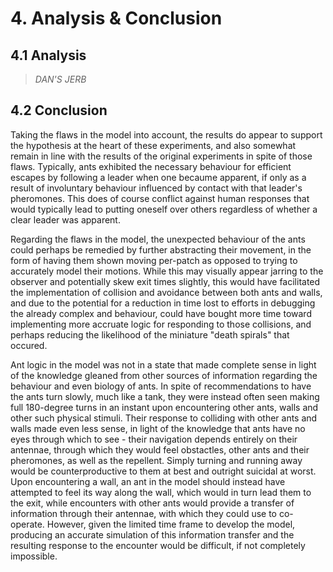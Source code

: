 # 4. Analysis & Conclusion

## 4.1 Analysis

> _DAN'S JERB_

## 4.2 Conclusion

Taking the flaws in the model into account, the results do appear to support the hypothesis at the heart of these experiments, and also somewhat remain in line with the results of the original experiments in spite of those flaws. Typically, ants exhibited the necessary behaviour for efficient escapes by following a leader when one becaume apparent, if only as a result of involuntary behaviour influenced by contact with that leader's pheromones. This does of course conflict against human responses that would typically lead to putting oneself over others regardless of whether a clear leader was apparent.

Regarding the flaws in the model, the unexpected behaviour of the ants could perhaps be remedied by further abstracting their movement, in the form of having them shown moving per-patch as opposed to trying to accurately model their motions. While this may visually appear jarring to the observer and potentially skew exit times slightly, this would have facilitated the implementation of collision and avoidance between both ants and walls, and due to the potential for a reduction in time lost to efforts in debugging the already complex and behaviour, could have bought more time toward implementing more accruate logic for responding to those collisions, and perhaps reducing the likelihood of the miniature "death spirals" that occured.

Ant logic in the model was not in a state that made complete sense in light of the knowledge gleaned from other sources of information regarding the behaviour and even biology of ants. In spite of recommendations to have the ants turn slowly, much like a tank, they were instead often seen making full 180-degree turns in an instant upon encountering other ants, walls and other such physical stimuli. Their response to colliding with other ants and walls made even less sense, in light of the knowledge that ants have no eyes through which to see - their navigation depends entirely on their antennae, through which they would feel obstactles, other ants and their pheromones, as well as the repellent. Simply turning and running away would be counterproductive to them at best and outright suicidal at worst. Upon encountering a wall, an ant in the model should instead have attempted to feel its way along the wall, which would in turn lead them to the exit, while encounters with other ants would provide a transfer of information through their antennae, with which they could use to co-operate. However, given the limited time frame to develop the model, producing an accurate simulation of this information transfer and the resulting response to the encounter would be difficult, if not completely impossible.
